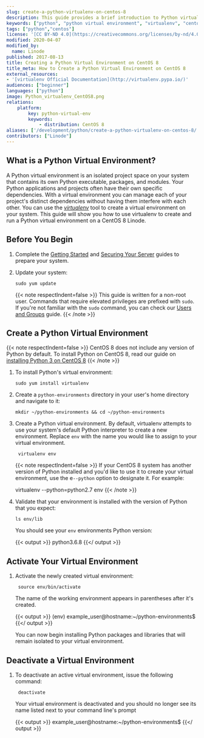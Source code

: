 ```yaml
---
slug: create-a-python-virtualenv-on-centos-8
description: This guide provides a brief introduction to Python virtual environments using the virtualenv tool on CentOS 8.
keywords: ["python", "python virtual environment", "virtualenv", "centos 8"]
tags: ["python","centos"]
license: '[CC BY-ND 4.0](https://creativecommons.org/licenses/by-nd/4.0)'
modified: 2020-04-07
modified_by:
  name: Linode
published: 2017-08-13
title: Creating a Python Virtual Environment on CentOS 8
title_meta: How to Create a Python Virtual Environment on CentOS 8
external_resources:
- '[virtualenv Official Documentation](http://virtualenv.pypa.io/)'
audiences: ["beginner"]
languages: ["python"]
image: Python_virtualenv_CentOS8.png
relations:
    platform:
        key: python-virtual-env
        keywords:
            - distribution: CentOS 8
aliases: ['/development/python/create-a-python-virtualenv-on-centos-8/']
contributors: ["Linode"]
---
```


## What is a Python Virtual Environment?

A Python virtual environment is an isolated project space on your system that contains its own Python executable, packages, and modules. Your Python applications and projects often have their own specific dependencies. With a virtual environment you can manage each of your project's distinct dependencies without having them interfere with each other. You can use the [*virtualenv*](https://pypi.org/project/virtualenv/) tool to create a virtual environment on your system. This guide will show you how to use virtualenv to create and run a Python virtual environment on a CentOS 8 Linode.


## Before You Begin

1.  Complete the [Getting Started](/docs/products/platform/get-started/) and [Securing Your Server](/docs/products/compute/compute-instances/guides/set-up-and-secure/) guides to prepare your system.

1.  Update your system:

        sudo yum update

    {{< note respectIndent=false >}}
This guide is written for a non-root user. Commands that require elevated privileges are prefixed with `sudo`. If you're not familiar with the `sudo` command, you can check our [Users and Groups](/docs/guides/linux-users-and-groups/) guide.
    {{< /note >}}

## Create a Python Virtual Environment

{{< note respectIndent=false >}}
CentOS 8 does not include any version of Python by default. To install Python on CentOS 8, read our guide on [installing Python 3 on CentOS 8](/docs/guides/how-to-install-python-on-centos-8/)
{{< /note >}}

1.  To install Python's virtual environment:

        sudo yum install virtualenv

1.  Create a `python-environments` directory in your user's home directory and navigate to it:

        mkdir ~/python-environments && cd ~/python-environments

1. Create a Python virtual environment. By default, virtualenv attempts to use your system's default Python interpreter to create a new environment. Replace `env` with the name you would like to assign to your virtual environment.

        virtualenv env

    {{< note respectIndent=false >}}
If your CentOS 8 system has another version of Python installed and you'd like to use it to create your virtual environment, use the e`--python` option to designate it. For example:

    virtualenv --python=python2.7 env
    {{< /note >}}

1.  Validate that your environment is installed with the version of Python that you expect:

        ls env/lib

    You should see your `env` environments Python version:

    {{< output >}}
python3.6.8
    {{</ output >}}

## Activate Your Virtual Environment

1. Activate the newly created virtual environment:

        source env/bin/activate

    The name of the working environment appears in parentheses after it's created.

      {{< output >}}
(env) example_user@hostname:~/python-environments$
      {{</ output >}}

      You can now begin installing Python packages and libraries that will remain isolated to your virtual environment.

## Deactivate a Virtual Environment

1. To deactivate an active virtual environment, issue the following command:

        deactivate

    Your virtual environment is deactivated and you should no longer see its name listed next to your command line's prompt

    {{< output >}}
example_user@hostname:~/python-environments$
    {{</ output >}}
